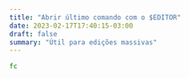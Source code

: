 ```yaml
---
title: "Abrir último comando com o $EDITOR"
date: 2023-02-17T17:40:15-03:00
draft: false
summary: "Útil para edições massivas"
---
```


```bash
fc
```
